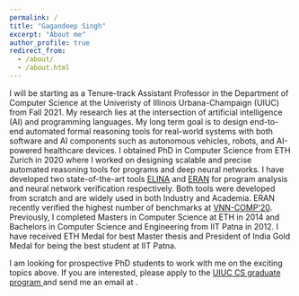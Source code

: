 ```yaml
---
permalink: /
title: "Gagandeep Singh"
excerpt: "About me"
author_profile: true
redirect_from: 
  - /about/
  - /about.html
---
```


I will be starting as a Tenure-track Assistant Professor in the Department of Computer Science at the Univeristy of Illinois Urbana-Champaign (UIUC) from Fall 2021. My research lies at the intersection of artificial intelligence (AI) and programming languages. My long term goal is to design end-to-end automated formal reasoning tools for real-world systems with both software and AI components such as autonomous vehicles, robots, and AI-powered healthcare devices. I obtained PhD in Computer Science from ETH Zurich in 2020 where I worked on designing scalable and precise automated reasoning tools for programs and deep neural networks. I have developed two state-of-the-art tools [ELINA](https://github.com/eth-sri/ELINA) and [ERAN](https://github.com/eth-sri/eran) for program analysis and neural network verification respectively. Both tools were developed from scratch and are widely used in both Industry and Academia. ERAN recently verified the highest number of benchmarks at [VNN-COMP'20](https://sites.google.com/view/vnn20/vnncomp). Previously, I completed Masters in Computer Science at ETH in 2014 and Bachelors in Computer Science and Engineering from IIT Patna in 2012. I have received ETH Medal for best Master thesis and President of India Gold Medal for being the best student at IIT Patna.

I am looking for prospective PhD students to work with me on the exciting topics above. If you are interested, please apply to the <a href="https://grad.illinois.edu/admissions/apply">UIUC CS graduate program </a> and send me an email at <a href="mailto:ggnds@illinois.edu"><i class="fas fa-envelope zoom" aria-hidden="true"></i></a>.
